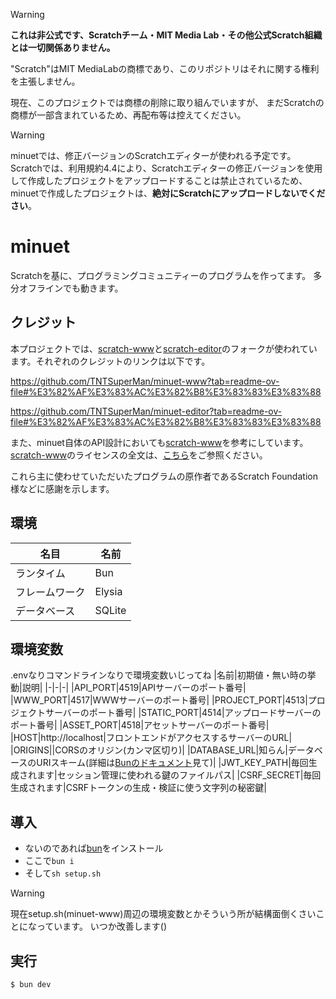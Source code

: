 > [!WARNING]
> **これは非公式です、Scratchチーム・MIT Media Lab・その他公式Scratch組織とは一切関係ありません。**
> 
> "Scratch"はMIT MediaLabの商標であり、このリポジトリはそれに関する権利を主張しません。
>
> 現在、このプロジェクトでは商標の削除に取り組んでいますが、
> まだScratchの商標が一部含まれているため、再配布等は控えてください。

> [!WARNING]
> minuetでは、修正バージョンのScratchエディターが使われる予定です。
> Scratchでは、利用規約4.4により、Scratchエディターの修正バージョンを使用して作成したプロジェクトをアップロードすることは禁止されているため、
> minuetで作成したプロジェクトは、**絶対にScratchにアップロードしないでください**。

# minuet
Scratchを基に、プログラミングコミュニティーのプログラムを作ってます。
多分オフラインでも動きます。

## クレジット
本プロジェクトでは、[scratch-www](https://github.com/scratchfoundation/scratch-www)と[scratch-editor](https://github.com/scratchfoundation/scratch-editor/blob/develop/package.json)のフォークが使われています。それぞれのクレジットのリンクは以下です。

https://github.com/TNTSuperMan/minuet-www?tab=readme-ov-file#%E3%82%AF%E3%83%AC%E3%82%B8%E3%83%83%E3%83%88

https://github.com/TNTSuperMan/minuet-editor?tab=readme-ov-file#%E3%82%AF%E3%83%AC%E3%82%B8%E3%83%83%E3%83%88

また、minuet自体のAPI設計においても[scratch-www](https://github.com/scratchfoundation/scratch-www)を参考にしています。  
[scratch-www](https://github.com/scratchfoundation/scratch-www)のライセンスの全文は、[こちら](https://github.com/scratchfoundation/scratch-www/blob/develop/LICENSE)をご参照ください。

これら主に使わせていただいたプログラムの原作者であるScratch Foundation様などに感謝を示します。

## 環境
|名目|名前|
|-|-|
|ランタイム|Bun|
|フレームワーク|Elysia|
|データベース|SQLite|

## 環境変数
.envなりコマンドラインなりで環境変数いじってね
|名前|初期値・無い時の挙動|説明|
|-|-|-|
|API_PORT|4519|APIサーバーのポート番号|
|WWW_PORT|4517|WWWサーバーのポート番号|
|PROJECT_PORT|4513|プロジェクトサーバーのポート番号|
|STATIC_PORT|4514|アップロードサーバーのポート番号|
|ASSET_PORT|4518|アセットサーバーのポート番号|
|HOST|http://localhost|フロントエンドがアクセスするサーバーのURL|
|ORIGINS||CORSのオリジン(カンマ区切り)|
|DATABASE_URL|知らん|データベースのURIスキーム(詳細は[Bunのドキュメント](https://bun.com/docs/api/sql)見て)|
|JWT_KEY_PATH|毎回生成されます|セッション管理に使われる鍵のファイルパス|
|CSRF_SECRET|毎回生成されます|CSRFトークンの生成・検証に使う文字列の秘密鍵|

## 導入
- ないのであれば[bun](https://bun.sh/)をインストール
- ここで`bun i`
- そして`sh setup.sh`

> [!WARNING]
> 現在setup.sh(minuet-www)周辺の環境変数とかそういう所が結構面倒くさいことになっています。
> いつか改善します()

## 実行
```sh
$ bun dev
```
